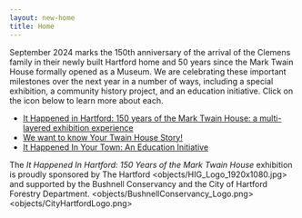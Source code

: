 ```yaml
---
layout: new-home
title: Home
---
```


September 2024 marks the 150th anniversary of the arrival of the Clemens family in their newly built Hartford home and 50 years since the Mark Twain House formally opened as a Museum. We are celebrating these important milestones over the next year in a number of ways, including a special exhibition, a community history project, and an education initiative. Click on the icon below to learn more about each.

- <a href="https://twainsworld.org/it-happened-in-hartford.html/">It Happened in Hartford: 150 years of the Mark Twain House: a multi-layered exhibition experience</a>
- <a href="https://twainsworld.org/your-twain-house-story.html/">We want to know Your Twain House Story!</a>
- <a href="https://twainsworld.org/getinvolved.html/">It Happened In Your Town: An Education Initiative</a>

The *It Happened In Hartford: 150 Years of the Mark Twain House* exhibition is proudly sponsored by The Hartford <objects/HIG_Logo_1920x1080.jpg> and supported by the Bushnell Conservancy and the City of Hartford Forestry Department. <objects/BushnellConservancy_Logo.png> <objects/CityHartfordLogo.png>
